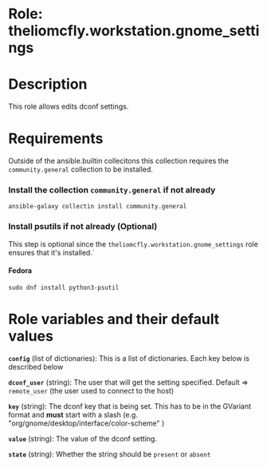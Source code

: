 # Role: theliomcfly.workstation.gnome_settings

# Description

This role allows edits dconf settings.

# Requirements

Outside of the ansible.builtin collecitons this collection requires the ```community.general``` collection to be installed.

### Install the collection ```community.general``` if not already
```
ansible-galaxy collectin install community.general
```

### Install psutils if not already (Optional)

This step is optional since the ```theliomcfly.workstation.gnome_settings``` role ensures that it's installed.`

#### Fedora
```
sudo dnf install python3-psutil
```

# Role variables and their default values

**```config```** (list of dictionaries): This is a list of dictionaries. Each key below is described below

**```dconf_user```** (string): The user that will get the setting specified. Default => ```remote_user``` (the user used to connect to the host)

**```key```** (string): The dconf key that is being set. This has to be in the GVariant format and **must** start with a slash (e.g. "org/gnome/desktop/interface/color-scheme" )

**```value```** (string): The value of the dconf setting. 

**```state```** (string): Whether the string should be ```present``` or ```absent```

